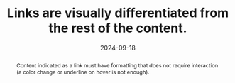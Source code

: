 ---
N: '135'
Rubrique: Liens
title: Links are visually differentiated from the rest of the content.
abstract: Content indicated as a link must have formatting that does not require interaction (a color change or underline on hover is not enough).
categories: ["Links"]
agrege: O4135-E043
opquast: '4 135'
indiceebook: '43'
description: "Rule n° 043"
before: "042"
weight: "043"
after: "044"
actif: '1'
layout: rules
date: 2024-09-18
tags: ["", ""]
objectif: ["Allow links to be easily identified throughout the text.", "Improve the visibility and affordance of links.", "Improve the accessibility of content to people with disabilities"]
Meo: ["Hyperlinks can be differentiated using the CSS properties of text color, background color, underline, bold, borders, font, etc."]
Controle: ["In each content file:
<ul>
<li>Identify the links present throughout the text;</li>
<li>Check that these links are visually different from the rest of the text in which they are placed.</li>
<li>Check that links differentiated by color have a minimum contrast ratio of 3 with the surrounding text and that they are identifiable when hovering over or taking keyboard focus.</li></ul>"]
Source: ["Opquast"]
Referentiel: [""]
Steps: ["", ""]
---